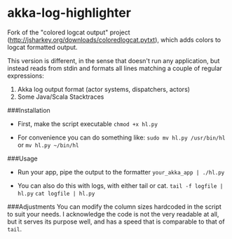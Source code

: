 akka-log-highlighter
====================

Fork of the "colored logcat output" project (http://jsharkey.org/downloads/coloredlogcat.pytxt), which adds colors to logcat formatted output.

This version is different, in the sense that doesn't run any application, but instead reads from stdin and formats all lines matching a couple of regular expressions:
1) Akka log output format (actor systems, dispatchers, actors)
2) Some Java/Scala Stacktraces

###Installation
- First, make the script executable
`chmod +x hl.py`

- For convenience you can do something like:
`sudo mv hl.py /usr/bin/hl` or
`mv hl.py ~/bin/hl`

###Usage
- Run your app, pipe the output to the formatter
`your_akka_app | ./hl.py`

- You can also do this with logs, with either tail or cat.
`tail -f logfile | hl.py`
`cat logfile | hl.py`

###Adjustments
You can modify the column sizes hardcoded in the script to suit your needs. I acknowledge the code is not the very readable at all, but it serves its purpose well, and has a speed that is comparable to that of `tail`.

